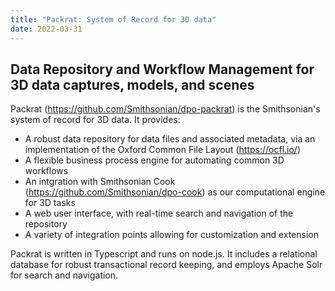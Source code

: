 ```yaml
---
title: "Packrat: System of Record for 3D data"
date: 2022-03-31
---
```


## Data Repository and Workflow Management for 3D data captures, models, and scenes

Packrat (https://github.com/Smithsonian/dpo-packrat) is the Smithsonian's system of record for 3D data.  It provides:
- A robust data repository for data files and associated metadata, via an implementation of the Oxford Common File Layout (https://ocfl.io/)
- A flexible business process engine for automating common 3D workflows
- An intgration with Smithsonian Cook (https://github.com/Smithsonian/dpo-cook) as our computational engine for 3D tasks
- A web user interface, with real-time search and navigation of the repository
- A variety of integration points allowing for customization and extension

Packrat is written in Typescript and runs on node.js. It includes a relational database for robust transactional record keeping, and employs Apache Solr for search and navigation.
